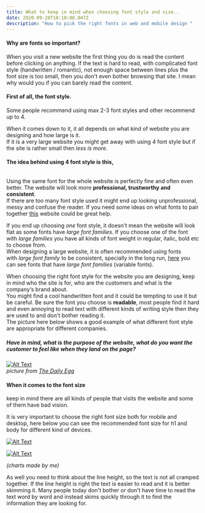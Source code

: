 ```yaml
---
title: What to keep in mind when choosing font style and size..
date: 2020-09-28T18:10:08.047Z
description: "How to pick the right fonts in web and mobile design "
---
```

#### Why are fonts so important?

When you visit a new website the first thing you do is read the content before clicking on anything. If the text is hard to read, with complicated font style (handwritten / romantic), not enough space between lines plus the font size is too small, then you don't even bother browsing that site. I mean why would you if you can barely read the content. 

#### [](https://dev.to/kristbjorgosk/what-to-keep-in-mind-when-choosing-font-style-and-size-4nnm#first-of-all-the-font-style)First of all, the font style.

Some people recommend using max 2-3 font styles and other recommend up to 4. 

When it comes down to it, it all depends on what kind of website you are designing and how large is it. \
If it is a very large website you might get away with using 4 font style but if the site is rather small then *less is more*. 

#### [](https://dev.to/kristbjorgosk/what-to-keep-in-mind-when-choosing-font-style-and-size-4nnm#the-idea-behind-using-4-font-style-is-this)The idea behind using 4 font style is this,

```

```

Using the same font for the whole website is perfectly fine and often even better. The website will look more **professional, trustworthy and consistent**.\
If there are too many font style used it might end up looking unprofessional, messy and confuse the reader. If you need some ideas on what fonts to pair together [this](https://fontpair.co/) website could be great help. 

If you end up choosing *one* font style, it doesn't mean the website will look flat as some fonts have *large font families*. If you choose one of the font with *large families* you have all kinds of font weight in regular, italic, bold etc to choose from. \
When designing a large website, it is often recommended using fonts with *large font family* to be consistent, specially in the long run, [here](https://fonts.google.com/?selection.family=Alegreya%7CAlegreya+Sans%7CMerriweather%7CMerriweather+Sans%7CNunito%7CNunito+Sans%7CQuattrocento%7CQuattrocento+Sans%7CRoboto%7CRoboto+Mono%7CRoboto+Slab&vfonly=true) you can see fonts that have *large font families* (variable fonts). 

When choosing the right font style for the website you are designing, keep in mind who the site is for, who are the customers and what is the company‘s brand about. \
You might find a cool handwritten font and it could be tempting to use it but be careful. Be sure the font you choose is **readable**, most people find it hard and even annoying to read text with different kinds of writing style then they are used to and don't bother reading it. \
The picture here below shows a good example of what different font style are appropriate for different companies. 

##### [](https://dev.to/kristbjorgosk/what-to-keep-in-mind-when-choosing-font-style-and-size-4nnm#have-in-mind-what-is-the-purpose-of-the-website-what-do-you-want-the-customer-to-feel-like-when-they-land-on-the-page)Have in mind, what is the purpose of the website, what do you want the customer to feel like when they land on the page?

[![Alt Text](https://res.cloudinary.com/practicaldev/image/fetch/s--vjjmuIqc--/c_limit%2Cf_auto%2Cfl_progressive%2Cq_auto%2Cw_880/https://dev-to-uploads.s3.amazonaws.com/i/kfwdh6x0pj6hdi6tqxjk.jpg)](https://res.cloudinary.com/practicaldev/image/fetch/s--vjjmuIqc--/c_limit%2Cf_auto%2Cfl_progressive%2Cq_auto%2Cw_880/https://dev-to-uploads.s3.amazonaws.com/i/kfwdh6x0pj6hdi6tqxjk.jpg)\
*picture from [The Daily Egg](https://www.crazyegg.com/blog/psychology-of-fonts-infographic/)*

#### [](https://dev.to/kristbjorgosk/what-to-keep-in-mind-when-choosing-font-style-and-size-4nnm#when-it-comes-to-the-font-size)When it comes to the font size

keep in mind there are all kinds of people that visits the website and some of them have bad vision. 

It is very important to choose the right font size both for mobile and desktop, here below you can see the recommended font size for h1 and body for different kind of devices. 

[![Alt Text](https://res.cloudinary.com/practicaldev/image/fetch/s--n2nagfp9--/c_limit%2Cf_auto%2Cfl_progressive%2Cq_auto%2Cw_880/https://dev-to-uploads.s3.amazonaws.com/i/lj460rctarizlmank359.png)](https://res.cloudinary.com/practicaldev/image/fetch/s--n2nagfp9--/c_limit%2Cf_auto%2Cfl_progressive%2Cq_auto%2Cw_880/https://dev-to-uploads.s3.amazonaws.com/i/lj460rctarizlmank359.png)

[![Alt Text](https://res.cloudinary.com/practicaldev/image/fetch/s--EdNPo0_d--/c_limit%2Cf_auto%2Cfl_progressive%2Cq_auto%2Cw_880/https://dev-to-uploads.s3.amazonaws.com/i/gsblpp9wxdh84vbro1c6.png)](https://res.cloudinary.com/practicaldev/image/fetch/s--EdNPo0_d--/c_limit%2Cf_auto%2Cfl_progressive%2Cq_auto%2Cw_880/https://dev-to-uploads.s3.amazonaws.com/i/gsblpp9wxdh84vbro1c6.png)

*(charts made by me)*

As well you need to think about the line height, so the text is not all cramped together. If the line height is right the text is easier to read and it is better skimming it. Many people today don't bother or don't have time to read the text word by word and instead skims quickly through it to find the information they are looking for.